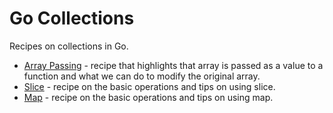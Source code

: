 # Go Collections

Recipes on collections in Go.

* [Array Passing](array-passing) - recipe that highlights that array is passed as a value to a function and what we can do to modify the original array.
* [Slice](slice) - recipe on the basic operations and tips on using slice.
* [Map](map) - recipe on the basic operations and tips on using map.
